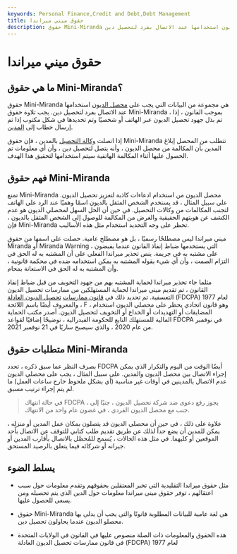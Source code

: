 ```yaml
---
keywords: Personal Finance,Credit and Debt,Debt Management
title: حقوق ميني ميراندا
description: حقوق Mini-Miranda هي مجموعة من البيانات التي يجب على محصل الديون استخدامها عند الاتصال بفرد لتحصيل دين.
---
```


# حقوق ميني ميراندا
## ما هي حقوق Mini-Miranda؟

حقوق Mini-Miranda هي مجموعة من البيانات التي يجب على [محصل الديون](/debt-collector) استخدامها عند الاتصال بفرد لتحصيل دين. يجب تلاوة حقوق Mini-Miranda ، بموجب القانون ، إذا تم بذل جهود تحصيل الديون عبر الهاتف أو شخصيًا وتم تحديدها في شكل مكتوب إذا تم إرسال خطاب إلى [المدين](/debtor).

إذا اتصلت [وكالة التحصيل](/collectionagency) بالمدين ، فإن حقوق Mini-Miranda تتطلب من المحصل إبلاغ المدين بأن المكالمة من محصل الديون ، وأنه يتصل لتحصيل دين ، وأن أي معلومات تم الحصول عليها أثناء المكالمة الهاتفية سيتم استخدامها لتحقيق هذا الهدف.

## فهم حقوق Mini-Miranda

تمنع Mini-Miranda محصل الديون من استخدام ادعاءات كاذبة لتعزيز تحصيل الديون. على سبيل المثال ، قد يستخدم الشخص المثقل بالديون اسمًا وهميًا عند الرد على الهاتف لتجنب المكالمات من وكالات التحصيل. في حين أن الحل السهل لمحصلي الديون هو عدم الكشف عن هويتهم الحقيقية والغرض من المكالمة للوصول إلى الشخص المثقل بالديون ، فإن Mini-Miranda تحظر على وجه التحديد استخدام مثل هذه الأساليب.

ميني ميراندا ليس مصطلحًا رسميًا ، بل هو مصطلح عامية. حصلت على اسمها من حقوق Miranda أو Miranda Warning ، التي يستخدمها ضباط إنفاذ القانون عندما يقبضون على مشتبه به في جريمة. ينص تحذير ميراندا الفعلي على أن المشتبه به له الحق في التزام الصمت ، وأن أي شيء يقوله المشتبه به يمكن استخدامه ضده في محكمة قانونية ، وأن المشتبه به له الحق في الاستعانة بمحام.

مثلما جاء تحذير ميراندا لحماية المشتبه بهم من جهود التخويف من قبل ضباط إنفاذ القانون ، تم تقديم ميني ميراندا لحماية المستهلكين من ممارسات تحصيل الديون التعسفية. تم تحديد ذلك في [قانون ممارسات](/fair-debt-collection-practices-act-fdcpa) [تحصيل الديون العادلة](/fair-debt-collection-practices-act-fdcpa) (FDCPA) لعام 1977 ، والمعروف أيضًا باسم اللائحة F ، وهو قانون اتحادي يحظر على محصلي الديون استخدام المضايقات أو التهديدات أو الخداع أو التخويف لتحصيل الديون. أصدر مكتب الحماية المالية للمستهلك التابع للحكومة الفيدرالية ، توضيحًا إضافيًا لقواعد FDCPA في نوفمبر من عام 2020 ، والذي سيصبح ساريًا في 21 نوفمبر 2021.

## متطلبات حقوق Mini-Miranda

بصرف النظر عما سبق ذكره ، تحدد FDCPA أيضًا الوقت من اليوم والتكرار الذي يمكن إجراء الاتصال بين محصل الديون والمدين. على سبيل المثال ، يجب على محصلي الديون عدم الاتصال بالمدينين في أوقات غير مناسبة (أي بشكل ملحوظ خارج ساعات العمل) ما لم يتم إجراء ترتيب مسبق.

> في حالة انتهاك FDCPA ، يجوز رفع دعوى ضد شركة تحصيل الديون ، جنبًا إلى جنب مع محصل الديون الفردي ، في غضون عام واحد من الانتهاك.

>

علاوة على ذلك ، في حين أن محصلي الديون قد يتصلون بمكان عمل المدين أو منزله ، يمكن للمدين أن يضع حداً لذلك عن طريق تقديم طلب كتابي للتوقف عن الاتصال بأحد الموقعين أو كليهما. في مثل هذه الحالات ، يُسمح للمُحصَّل بالاتصال بأقارب المدين أو جيرانه أو شركائه فيما يتعلق بالرصيد المستحق.

## يسلط الضوء

- مثل حقوق ميراندا التقليدية التي تخبر المعتقلين بحقوقهم وتقدم معلومات حول سبب اعتقالهم ، توفر حقوق ميني ميراندا معلومات حول الدين الذي يتم تحصيله ومن يسعى للحصول عليها.

- حقوق Mini-Miranda هي لغة عامية للبيانات المطلوبة قانونًا والتي يجب أن يدلي بها محصلو الديون عندما يحاولون تحصيل دين.

- هذه الحقوق والمعلومات ذات الصلة منصوص عليها في القانون في الولايات المتحدة في قانون ممارسات تحصيل الديون العادلة (FDCPA) لعام 1977

